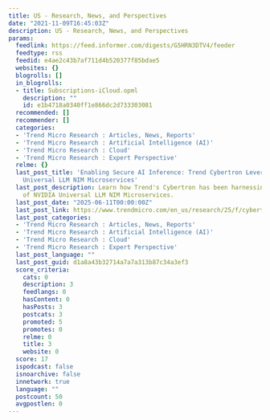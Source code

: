 ```yaml
---
title: US - Research, News, and Perspectives
date: "2021-11-09T16:45:03Z"
description: US - Research, News, and Perspectives
params:
  feedlink: https://feed.informer.com/digests/G5HRN3DTV4/feeder
  feedtype: rss
  feedid: e4ae2c43b7af711d4b520377f85bdae5
  websites: {}
  blogrolls: []
  in_blogrolls:
  - title: Subscriptions-iCloud.opml
    description: ""
    id: e1b4718a0340ff1e866dc2d733303081
  recommended: []
  recommender: []
  categories:
  - 'Trend Micro Research : Articles, News, Reports'
  - 'Trend Micro Research : Artificial Intelligence (AI)'
  - 'Trend Micro Research : Cloud'
  - 'Trend Micro Research : Expert Perspective'
  relme: {}
  last_post_title: 'Enabling Secure AI Inference: Trend Cybertron Leverages NVIDIA
    Universal LLM NIM Microservices'
  last_post_description: Learn how Trend's Cybertron has been harnessing the power
    of NVIDIA Universal LLM NIM Microservices.
  last_post_date: "2025-06-11T00:00:00Z"
  last_post_link: https://www.trendmicro.com/en_us/research/25/f/cybertron-nvidia-universal-llm-nim-microservices.html
  last_post_categories:
  - 'Trend Micro Research : Articles, News, Reports'
  - 'Trend Micro Research : Artificial Intelligence (AI)'
  - 'Trend Micro Research : Cloud'
  - 'Trend Micro Research : Expert Perspective'
  last_post_language: ""
  last_post_guid: d1a8a43b32714a7a7a313b87c34a3ef3
  score_criteria:
    cats: 0
    description: 3
    feedlangs: 0
    hasContent: 0
    hasPosts: 3
    postcats: 3
    promoted: 5
    promotes: 0
    relme: 0
    title: 3
    website: 0
  score: 17
  ispodcast: false
  isnoarchive: false
  innetwork: true
  language: ""
  postcount: 50
  avgpostlen: 0
---
```

